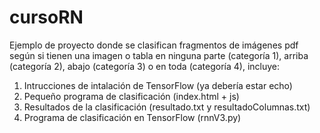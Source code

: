 # cursoRN

Ejemplo de proyecto donde se clasifican fragmentos de imágenes pdf según si tienen una imagen o tabla en ninguna parte (categoría 1), arriba (categoría 2), abajo (categoría 3) o en toda (categoría 4), incluye:

1. Intrucciones de intalación de TensorFlow (ya debería estar echo)
2. Pequeño programa de clasificación (index.html + js)
3. Resultados de la clasificación (resultado.txt y resultadoColumnas.txt)
4. Programa de clasificación en TensorFlow (rnnV3.py)
